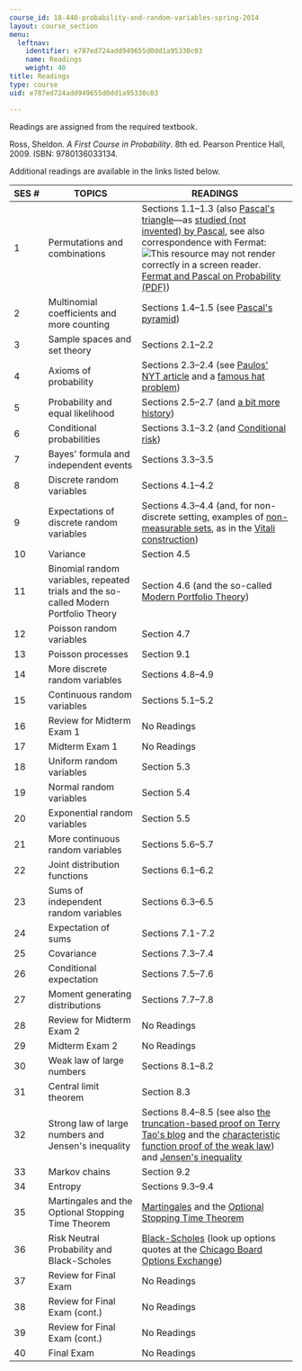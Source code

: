 ```yaml
---
course_id: 18-440-probability-and-random-variables-spring-2014
layout: course_section
menu:
  leftnav:
    identifier: e787ed724add949655d0dd1a95330c03
    name: Readings
    weight: 40
title: Readings
type: course
uid: e787ed724add949655d0dd1a95330c03

---
```


Readings are assigned from the required textbook.

Ross, Sheldon. _A First Course in Probability_. 8th ed. Pearson Prentice Hall, 2009. ISBN: 9780136033134.

Additional readings are available in the links listed below.

| SES # | TOPICS | READINGS |
| --- | --- | --- |
| 1 | Permutations and combinations | Sections 1.1–1.3 (also [Pascal's triangle](http://en.wikipedia.org/wiki/Pascal%27s_triangle)—as [studied (not invented) by Pascal](https://www.archimedes-lab.org/pascaltriangle.html), see also correspondence with Fermat: ![This resource may not render correctly in a screen reader.](/images/inacessible.gif)[Fermat and Pascal on Probability (PDF)](http://www.york.ac.uk/depts/maths/histstat/pascal.pdf)) |
| 2 | Multinomial coefficients and more counting | Sections 1.4–1.5 (see [Pascal's pyramid](http://en.wikipedia.org/wiki/Pascal's_pyramid)) |
| 3 | Sample spaces and set theory | Sections 2.1–2.2 |
| 4 | Axioms of probability | Sections 2.3–2.4 (see [Paulos' NYT article](http://opinionator.blogs.nytimes.com/2010/10/24/stories-vs-statistics/) and a [famous hat problem](http://mathforum.org/library/drmath/view/56505.html)) |
| 5 | Probability and equal likelihood | Sections 2.5–2.7 (and [a bit more history](http://www.leidenuniv.nl/fsw/verduin/stathist/sh_17.htm)) |
| 6 | Conditional probabilities | Sections 3.1–3.2 (and [Conditional risk](http://xkcd.com/795/)) |
| 7 | Bayes' formula and independent events | Sections 3.3–3.5 |
| 8 | Discrete random variables | Sections 4.1–4.2 |
| 9 | Expectations of discrete random variables | Sections 4.3–4.4 (and, for non-discrete setting, examples of [non-measurable sets](http://en.wikipedia.org/wiki/Non-measurable_set), as in the [Vitali construction](http://en.wikipedia.org/wiki/Vitali_set)) |
| 10 | Variance | Section 4.5 |
| 11 | Binomial random variables, repeated trials and the so-called Modern Portfolio Theory | Section 4.6 (and the so-called [Modern Portfolio Theory](http://en.wikipedia.org/wiki/Modern_portfolio_theory)) |
| 12 | Poisson random variables | Section 4.7 |
| 13 | Poisson processes | Section 9.1 |
| 14 | More discrete random variables | Sections 4.8–4.9 |
| 15 | Continuous random variables | Sections 5.1–5.2 |
| 16 | Review for Midterm Exam 1 | No Readings |
| 17 | Midterm Exam 1 | No Readings |
| 18 | Uniform random variables | Section 5.3 |
| 19 | Normal random variables | Section 5.4 |
| 20 | Exponential random variables | Section 5.5 |
| 21 | More continuous random variables | Sections 5.6–5.7 |
| 22 | Joint distribution functions | Sections 6.1–6.2 |
| 23 | Sums of independent random variables | Sections 6.3–6.5 |
| 24 | Expectation of sums | Sections 7.1-7.2 |
| 25 | Covariance | Sections 7.3–7.4 |
| 26 | Conditional expectation | Sections 7.5–7.6 |
| 27 | Moment generating distributions | Sections 7.7–7.8 |
| 28 | Review for Midterm Exam 2 | No Readings |
| 29 | Midterm Exam 2 | No Readings |
| 30 | Weak law of large numbers | Sections 8.1–8.2 |
| 31 | Central limit theorem | Section 8.3 |
| 32 | Strong law of large numbers and Jensen's inequality | Sections 8.4–8.5 (see also [the truncation-based proof on Terry Tao's blog](http://terrytao.wordpress.com/2008/06/18/the-strong-law-of-large-numbers/) and the [characteristic function proof of the weak law](http://en.wikipedia.org/wiki/Proof_of_the_law_of_large_numbers)) and [Jensen's inequality](http://en.wikipedia.org/wiki/Jensen's_inequality) |
| 33 | Markov chains | Section 9.2 |
| 34 | Entropy | Sections 9.3–9.4 |
| 35 | Martingales and the Optional Stopping Time Theorem | [Martingales](http://en.wikipedia.org/wiki/Martingale_%28probability_theory%29) and the [Optional Stopping Time Theorem](http://en.wikipedia.org/wiki/Optional_stopping_theorem) |
| 36 | Risk Neutral Probability and Black-Scholes | [Black-Scholes](http://en.wikipedia.org/wiki/Black%E2%80%93Scholes) (look up options quotes at the [Chicago Board Options Exchange](http://www.cboe.com/)) |
| 37 | Review for Final Exam | No Readings |
| 38 | Review for Final Exam (cont.) | No Readings |
| 39 | Review for Final Exam (cont.) | No Readings |
| 40 | Final Exam | No Readings